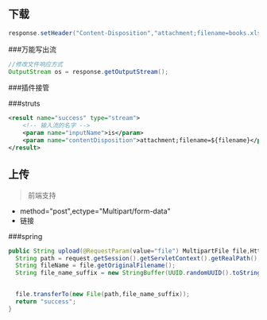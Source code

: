

## 下载
```java
response.setHeader("Content-Disposition","attachment;filename=books.xls");
```
###万能写出流
```java
//修改文件响应方式
OutputStream os = response.getOutputStream();
```
###插件接管

###struts
```xml
<result name="success" type="stream">
	<!-- 输入流的名字 -->
	<param name="inputName">is</param>
	<param name="contentDisposition">attachment;filename=${filename}</param>
</result>
```
## 上传
> 前端支持
- method="post",ectype="Multipart/form-data"
- 链接

###spring
```java
public String upload(@RequestParam(value="file") MultipartFile file,HttpServletRequest request){
  String path = request.getSession().getServletContext().getRealPath();
  String fileName = file.getOriginalFilename();
  String file_name_suffix = new StringBuffer(UUID.randomUUID().toString()).append('.').append(suffix).toString();


  file.transferTo(new File(path,file_name_suffix));
  return "success";
}
```
